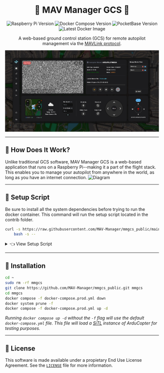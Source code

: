 <div align="center">

# 🚁 MAV Manager GCS 📡

![Raspberry Pi Version](https://img.shields.io/badge/Raspberry_Pi-Zero%20%2F%204B-red?style=flat-square&logo=raspberry-pi)
![Docker Compose Version](https://img.shields.io/badge/Docker%20Compose-v2.27.1-blue?style=flat-square&logo=docker)
![PocketBase Version](https://img.shields.io/badge/PocketBase-v0.22.14-green?style=flat-square&logo=pocketbase)
![Latest Docker Image](https://img.shields.io/docker/v/judahpaul/mmgcs)

A web-based ground control station (GCS) for remote autopilot management via the [MAVLink protocol](https://en.wikipedia.org/wiki/MAVLink).

<img src="screenshots/dashboard.png" alt="Illustration" width="auto"/>

</div>

---

## 🤔 How Does It Work?

Unlike traditional GCS software, MAV Manager GCS is a web-based application that runs on a Raspberry Pi--making it a part of the flight stack. This enables you to manage your autopilot from anywhere in the world, as long as you have an internet connection.
![Diagram](screenshots/diagram.png)

---

## 🐚 Setup Script

Be sure to install all the system dependencies before trying to run the docker container. This command will run the setup script located in the contrib folder.

```bash
curl -s https://raw.githubusercontent.com/MAV-Manager/mmgcs_public/main/contrib/setup.sh | \
    bash -s --
```

<details>
<summary>👈 View Setup Script</summary>
<p>

```bash
#!/bin/bash

# Update system and install necessary packages
sudo apt-get update
sudo apt-get -y install docker.io nginx ufw wget

# Enable and start the firewall
echo "y" | sudo ufw enable
sudo ufw allow 22
sudo ufw allow 8090
sudo ufw allow 8189
sudo ufw allow 8889
sudo ufw allow 5173
sudo ufw allow 3000
sudo ufw allow in on ppp0
sudo ufw allow out on ppp0
sudo iptables -t nat -F
echo "y" | sudo ufw reload

# Turn off NetworkManager to prevent conflicts with ppp0
sudo systemctl stop NetworkManager
sudo systemctl disable NetworkManager

# Configure 4G modem
sudo tee /etc/chatscripts/lte > /dev/null << EOF
ABORT 'BUSY'
ABORT 'NO CARRIER'
ABORT 'ERROR'
TIMEOUT 12
"" 'AT'
OK 'ATZ'
OK 'AT+CGDCONT=1,"IP","simbase"'
OK 'ATD*99#'
CONNECT ''
EOF

sudo tee /etc/ppp/peers/lte > /dev/null << EOF
/dev/ttyUSB2
115200
connect "/usr/sbin/chat -v -f /etc/chatscripts/lte"
noauth
defaultroute
usepeerdns
persist
defaultroute
replacedefaultroute
EOF

sudo pon lte
sleep 5
sudo ip route del default
sudo ip route add default dev ppp0
sudo ip link set dev ppp0 mtu 1400

sudo chown -R $(whoami):www-data /home/$(whoami)

DOCKER_CONFIG=${DOCKER_CONFIG:-$HOME/.docker}
# check if docker compose is installed

if command -v docker &> /dev/null && docker compose version &> /dev/null; then
    echo "docker compose command is available"
else
    echo "docker compose command is not available"
    mkdir -p $DOCKER_CONFIG/cli-plugins
    curl -SL https://github.com/docker/compose/releases/download/v2.3.3/docker-compose-linux-aarch64 -o $DOCKER_CONFIG/cli-plugins/docker-compose
    chmod +x $DOCKER_CONFIG/cli-plugins/docker-compose
fi

# May need to logout and login to apply docker group changes
if ! docker ps >/dev/null 2>&1; then
    echo "Docker installed. Adding $(whoami) to the 'docker' group..."
    sudo usermod -aG docker $(whoami)
    echo -e "User added to 'docker' group but the session must be reloaded to access the Docker daemon. Please log out, log back in, and rerun the script. Exiting..."
    exit 0
fi

sudo tee /etc/docker/daemon.json > /dev/null << EOF
{
  "iptables": true,
  "default-address-pools": [
    {"base":"172.18.0.0/16","size":24}
  ],
  "log-driver": "json-file",
  "log-opts": {
    "max-size": "10m",
    "max-file": "3"
  },
  "dns": ["8.8.8.8", "8.8.4.4"],
  "metrics-addr": "127.0.0.1:9323",
  "experimental": false,
  "live-restore": true
}
EOF

sudo systemctl restart docker

# Check and enable all uarts with dtoverlay=uartx
for uart in 0 1 2 3; do
    if ! grep -q "dtoverlay=uart${uart}" /boot/firmware/config.txt; then
        echo "dtoverlay=uart${uart}" | sudo tee -a /boot/firmware/config.txt
    fi
done
```

</p>
</details>

---

## 🐳 Installation
```bash
cd ~
sudo rm -rf mmgcs
git clone https://github.com/MAV-Manager/mmgcs_public.git mmgcs
cd mmgcs
docker compose -f docker-compose.prod.yml down
docker system prune -f
docker compose -f docker-compose.prod.yml up -d
```
*Running `docker compose up -d` without the `-f` flag will use the default `docker-compose.yml` file. This file will load a [SiTL](https://ardupilot.org/dev/docs/sitl-simulator-software-in-the-loop.html) instance of ArduCopter for testing purposes.*

---

## 📜 License
This software is made available under a propietary End Use License Agreement. See the [`LICENSE`](LICENSE.md) file for more information.
